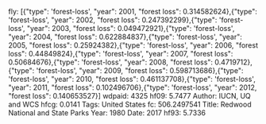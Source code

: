 fly: [{"type": 'forest-loss', "year": 2001, "forest loss": 0.314582624},{"type": 'forest-loss', "year": 2002, "forest loss": 0.247392299},{"type": 'forest-loss', "year": 2003, "forest loss": 0.049472921},{"type": 'forest-loss', "year": 2004, "forest loss": 0.622884837},{"type": 'forest-loss', "year": 2005, "forest loss": 0.25924382},{"type": 'forest-loss', "year": 2006, "forest loss": 0.44849824},{"type": 'forest-loss', "year": 2007, "forest loss": 0.50684676},{"type": 'forest-loss', "year": 2008, "forest loss": 0.4719712},{"type": 'forest-loss', "year": 2009, "forest loss": 0.598713686},{"type": 'forest-loss', "year": 2010, "forest loss": 0.461137708},{"type": 'forest-loss', "year": 2011, "forest loss": 0.102496706},{"type": 'forest-loss', "year": 2012, "forest loss": 0.140653527}]
wdpaid: 4325
hf09: 5.7477
Author: IUCN, UQ and WCS
hfcg: 0.0141
Tags: United States
fc: 506.2497541
Title: Redwood National and State Parks
Year: 1980
Date: 2017
hf93: 5.7336
